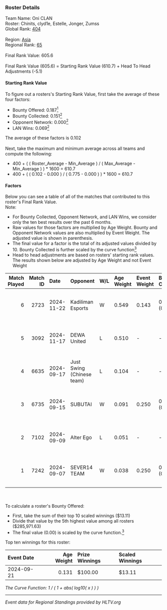 ### Roster Details<br />
Team Name: Oni CLAN<br />
Roster: Chinits, clyd1e, Estelle, Jonger, Zumss<br />
Global Rank: [404](../../standings_global_2025_02_28.md)<br />
<br />
Region: [Asia]( ../../standings_asia_2025_02_28.md)<br />
Regional Rank: [65]( ../../standings_asia_2025_02_28.md)<br />
<br />
Final Rank Value:  605.6<br />
<br />
Final Rank Value (605.6) = Starting Rank Value (610.7) + Head To Head Adjustments (-5.1)<br />

#### Starting Rank Value<br />
To figure out a rosters's Starting Rank Value, first take the average of these four factors:<br />
- Bounty Offered: 0.187[<sup>1</sup>](#table2)
- Bounty Collected: 0.151[<sup>2</sup>](#table1)
- Opponent Network: 0.000[<sup>2</sup>](#table1)
- LAN Wins: 0.069[<sup>2</sup>](#table1)

The average of these factors is 0.102<br />
<br />
Next, take the maximum and minimum average across all teams and compute the following:<br />
- 400 + ( ( Roster_Average - Min_Average ) / ( Max_Average - Min_Average ) ) * 1600 = 610.7
- 400 + ( ( 0.102 - 0.000 ) / ( 0.775 - 0.000 ) ) * 1600 = 610.7


#### Factors<br />
Below you can see a table of all of the matches that contributed to this roster's Final Rank Value.<br />
Note:<br />

- For Bounty Collected, Opponent Network, and LAN Wins, we consider only the ten best results over the past 6 months.
- Raw values for those factors are multiplied by Age Weight. Bounty and Opponent Network values are also multiplied by Event Weight. The adjusted value is shown in parenthesis.
- The final value for a factor is the total of its adjusted values divided by 10. Bounty Collected is further scaled by the curve function[<sup>3</sup>](#curveFunction)
- Head to head adjustments are based on rosters' starting rank values. The results shown below are adjusted by Age Weight and not Event Weight
<span id="table1"></span><br />


| Match Played | Match ID | Date       | Opponent                  | W/L | Age Weight | Event Weight | Bounty Collected | Opponent Network | LAN Wins  | H2H Adj. | Roster                                  |
| -: | -: | :- | :- | :- | :- | :- | :- | :- | :- | -: | :- |
|            6 |     2723 | 2024-11-22 | Kadiliman Esports         | W   | 0.549      | 0.143        | 0.000 (0.000)    | 0.031 (0.002)    | 1 (0.549) |     4.19 | Chinits, clyd1e, Estelle, Jonger, Zumss |
|            5 |     3092 | 2024-11-17 | DEWA United               | L   | 0.510      | -            | -                | -                | -         |    -8.78 | Chinits, clyd1e, JMX, Jonger, Zumss     |
|            4 |     6635 | 2024-09-17 | Just Swing (Chinese team) | L   | 0.104      | -            | -                | -                | -         |    -1.00 | clyd1e, Jaytzy, Jonger, Whis, Zumss     |
|            3 |     6735 | 2024-09-15 | SUBUTAI                   | W   | 0.091      | 0.250        | 0.001 (0.000)    | 0.062 (0.001)    | 0 (0.000) |     1.12 | clyd1e, Estelle, Jaytzy, Whis, Zumss    |
|            2 |     7102 | 2024-09-09 | Alter Ego                 | L   | 0.051      | -            | -                | -                | -         |    -0.88 | clyd1e, Jaytzy, Jonger, Whis, Zumss     |
|            1 |     7242 | 2024-09-07 | SEVER14 TEAM              | W   | 0.038      | 0.250        | 0.000 (0.000)    | 0.000 (0.000)    | 0 (0.000) |     0.28 | clyd1e, Jaytzy, Jonger, Whis, Zumss     |

<br />
<span id="table2"></span><br />
To calculate a roster's Bounty Offered:<br />

- First, take the sum of their top 10 scaled winnings ($13.11)
- Divide that value by the 5th highest value among all rosters ($285,971.63)
- The final value (0.00) is scaled by the curve function.[<sup>3</sup>](#curveFunction)

Top ten winnings for this roster:<br />

| Event Date | Age Weight | Prize Winnings | Scaled Winnings |
| :- | -: | :- | :- |
| 2024-09-21 |      0.131 | $100.00        | $13.11          |


<span id="curveFunction"></span>_The Curve Function: 1 / ( 1 + abs( log10( x ) ) )_<br />

---
_Event data for Regional Standings provided by HLTV.org_<br />
